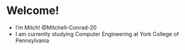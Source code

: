 <h1>Welcome!</h1>

- I’m Mitch! @Mitchell-Conrad-20
- I am currently studying Computer Engineering at York College of Pennsylvania              

<!---
Mitchell-Conrad-20/Mitchell-Conrad-20 is a ✨ special ✨ repository because its `README.md` (this file) appears on your GitHub profile.
You can click the Preview link to take a look at your changes.
--->
